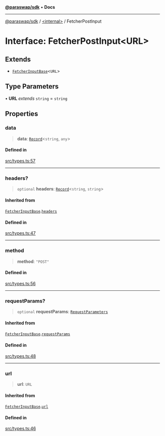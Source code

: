 [**@paraswap/sdk**](../../README.md) • **Docs**

***

[@paraswap/sdk](../../globals.md) / [\<internal\>](../README.md) / FetcherPostInput

# Interface: FetcherPostInput\<URL\>

## Extends

- [`FetcherInputBase`](FetcherInputBase.md)\<`URL`\>

## Type Parameters

• **URL** *extends* `string` = `string`

## Properties

### data

> **data**: [`Record`](../type-aliases/Record.md)\<`string`, `any`\>

#### Defined in

[src/types.ts:57](https://github.com/paraswap/paraswap-sdk/blob/master/src/types.ts#L57)

***

### headers?

> `optional` **headers**: [`Record`](../type-aliases/Record.md)\<`string`, `string`\>

#### Inherited from

[`FetcherInputBase`](FetcherInputBase.md).[`headers`](FetcherInputBase.md#headers)

#### Defined in

[src/types.ts:47](https://github.com/paraswap/paraswap-sdk/blob/master/src/types.ts#L47)

***

### method

> **method**: `"POST"`

#### Defined in

[src/types.ts:56](https://github.com/paraswap/paraswap-sdk/blob/master/src/types.ts#L56)

***

### requestParams?

> `optional` **requestParams**: [`RequestParameters`](../type-aliases/RequestParameters.md)

#### Inherited from

[`FetcherInputBase`](FetcherInputBase.md).[`requestParams`](FetcherInputBase.md#requestparams)

#### Defined in

[src/types.ts:48](https://github.com/paraswap/paraswap-sdk/blob/master/src/types.ts#L48)

***

### url

> **url**: `URL`

#### Inherited from

[`FetcherInputBase`](FetcherInputBase.md).[`url`](FetcherInputBase.md#url)

#### Defined in

[src/types.ts:46](https://github.com/paraswap/paraswap-sdk/blob/master/src/types.ts#L46)
